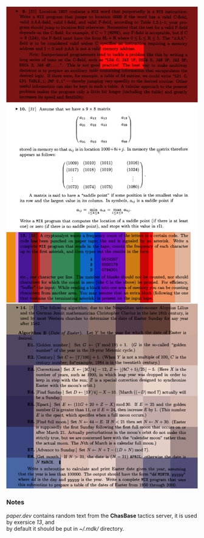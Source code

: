 ![E9](../img/132E9.png)
![E10](../img/132E10.png)
![E13](../img/132E13.png)
![E14](../img/132E14.png)
### Notes
*paper.dev* contains random text from the **ChasBase** tactics server, it is used by exersice *13*, and  
by default it should be put in *~/.mdk/* directory.
